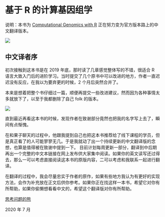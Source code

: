 # 基于 R 的计算基因组学

说明：本书为 [Computational Genomics with R](http://compgenomr.github.io/book/) 正在努力变为官方版本路上的中文翻译版本。

![](https://kaopubear-1254299507.cos.ap-shanghai.myqcloud.com/picgo/20200710222705.png)

## 中文译者序

初次接触到这本书是在 2019 年底，那时读了几章感觉整体写的不错，很适合 R 语言大致入门后的进阶学习。当时提交了几个原书中可以改进的地方，作者一直迟迟没有反应，在我以为要弃更的时候，2 个月后突然合并了。

本来是想着把整个书仔细过一篇，顺便再提交一些改进建议，然而因为各种事情太多就放下了，以至于我都删除了自己 folk 的版本。

![](https://kaopubear-1254299507.cos.ap-shanghai.myqcloud.com/picgo/20200710223149.png)

直到最近再看这本书的时候，发现作者在致谢部分竟然也把我的名字写上去了，瞬间有点惭愧。

在和果子聊天的过程中，他跟我提到自己也把这本书推荐给了线下课程的学员，但是真正看了的人可能寥寥无几。于是我就动了出一个持续更新的中文翻译版的念想，也算是值得被在致谢中提到一下。 目前计划每周更新一部分，翻译到中后期再出一个完整的中文本链接在网上发布供大家集中阅读。如果你的英文读写还过得去，那么一可以考虑直接阅读这本书的原版内容，二可以考虑和我联系一起进行翻译。

在翻译的过程中，我会尽量忠实于作者的原作，如果有些地方我认为有更好的实现方法，会作为补充放在正文后供你参考。如果你正在找这样一本书，希望它对你有所帮助，如果你偷懒想看看中文的，希望这个翻译版对你有所帮助。

[思考问题的熊](https://kaopubear.top)

2020 年 7 月

